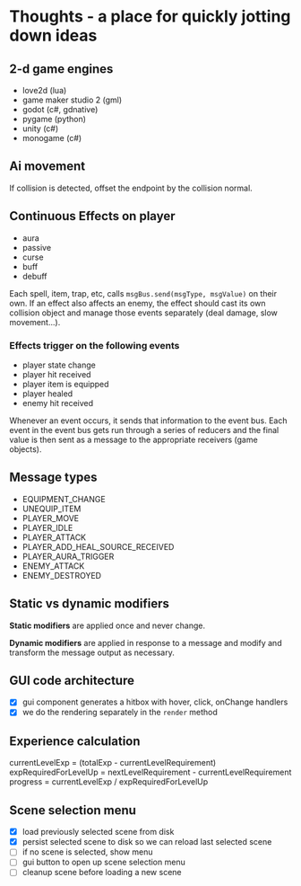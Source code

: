 # Thoughts - a place for quickly jotting down ideas

## 2-d game engines

- love2d (lua)
- game maker studio 2 (gml)
- godot (c#, gdnative)
- pygame (python)
- unity (c#)
- monogame (c#)

## Ai movement

If collision is detected, offset the endpoint by the collision normal.

## Continuous Effects on player

- aura
- passive
- curse
- buff
- debuff

Each spell, item, trap, etc, calls `msgBus.send(msgType, msgValue)` on their own. If an effect also affects an enemy, the effect should cast its own collision object and manage those events separately (deal damage, slow movement...).

### Effects trigger on the following events

- player state change
- player hit received
- player item is equipped
- player healed
- enemy hit received

Whenever an event occurs, it sends that information to the event bus. Each event in the event bus gets run through a series of reducers and the final value is then sent as a message to the appropriate receivers (game objects).

## Message types

- EQUIPMENT_CHANGE
- UNEQUIP_ITEM
- PLAYER_MOVE
- PLAYER_IDLE
- PLAYER_ATTACK
- PLAYER_ADD_HEAL_SOURCE_RECEIVED
- PLAYER_AURA_TRIGGER
- ENEMY_ATTACK
- ENEMY_DESTROYED

## Static vs dynamic modifiers

**Static modifiers** are applied once and never change.

**Dynamic modifiers** are applied in response to a message and modify and transform the message output as necessary.

## GUI code architecture

- [x] gui component generates a hitbox with hover, click, onChange handlers
- [x] we do the rendering separately in the `render` method

## Experience calculation

currentLevelExp = (totalExp - currentLevelRequirement)
expRequiredForLevelUp = nextLevelRequirement - currentLevelRequirement
progress = currentLevelExp / expRequiredForLevelUp

## Scene selection menu

- [x] load previously selected scene from disk
- [x] persist selected scene to disk so we can reload last selected scene
- [ ] if no scene is selected, show menu
- [ ] gui button to open up scene selection menu
- [ ] cleanup scene before loading a new scene